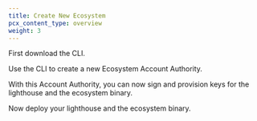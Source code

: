 ```yaml
---
title: Create New Ecosystem
pcx_content_type: overview
weight: 3
---
```


First download the CLI.

Use the CLI to create a new Ecosystem Account Authority.

With this Account Authority, you can now sign and provision keys for the lighthouse and the ecosystem binary.

Now deploy your lighthouse and the ecosystem binary.



